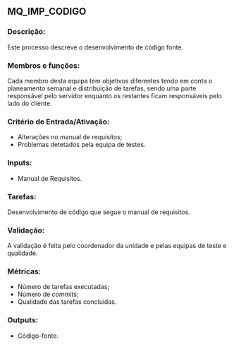## **MQ_IMP_CODIGO**

### Descrição:
Este processo descreve o desenvolvimento de código fonte.


### **Membros e funções:**
Cada membro desta equipa tem objetivos diferentes tendo em conta o planeamento semanal e distribuição de tarefas, sendo uma parte responsável pelo servidor enquanto os restantes ficam responsáveis pelo lado do cliente.


### **Critério de Entrada/Ativação:**
* Alterações no manual de requisitos;
* Problemas detetados pela equipa de testes.


### **Inputs:**
* Manual de Requisitos.


### **Tarefas:**
Desenvolvimento de código que segue o manual de requisitos. 


### **Validação:**
A validação é feita pelo coordenador da unidade e pelas equipas de teste e qualidade.


### **Métricas:**
* Número de tarefas executadas;
* Número de *commits*;
* Qualidade das tarefas concluídas.


### **Outputs:**
* Código-fonte.